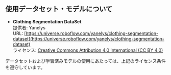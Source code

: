 ## 使用データセット・モデルについて

- **Clothing Segmentation DataSet**  
  提供者: Yanelys  
  URL: [https://universe.roboflow.com/yanelys/clothing-segmentation-dataset](https://universe.roboflow.com/yanelys/clothing-segmentation-dataset)  
  ライセンス: [Creative Commons Attribution 4.0 International (CC BY 4.0)](https://creativecommons.org/licenses/by/4.0/)

データセットおよび学習済みモデルの使用にあたっては、上記のライセンス条件を遵守しています。
